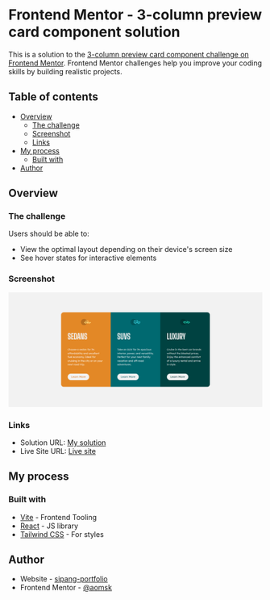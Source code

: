# Frontend Mentor - 3-column preview card component solution

This is a solution to the [3-column preview card component challenge on Frontend Mentor](https://www.frontendmentor.io/challenges/3column-preview-card-component-pH92eAR2-). Frontend Mentor challenges help you improve your coding skills by building realistic projects. 

## Table of contents

- [Overview](#overview)
  - [The challenge](#the-challenge)
  - [Screenshot](#screenshot)
  - [Links](#links)
- [My process](#my-process)
  - [Built with](#built-with)
- [Author](#author)

## Overview

### The challenge

Users should be able to:

- View the optimal layout depending on their device's screen size
- See hover states for interactive elements

### Screenshot

![](https://github.com/aomsk/three-column-preview-card/blob/main/src/assets/images/Screenshot%20(541).png)

### Links

- Solution URL: [My solution](https://www.frontendmentor.io/solutions/three-column-preview-card-Xjapb9MM_g)
- Live Site URL: [Live site](https://three-column-preview-card-nine.vercel.app/)

## My process

### Built with

- [Vite](https://vitejs.dev/) - Frontend Tooling
- [React](https://reactjs.org/) - JS library
- [Tailwind CSS](https://tailwindcss.com/) - For styles

## Author

- Website - [sipang-portfolio](https://sipang-portfolio.vercel.app/)
- Frontend Mentor - [@aomsk](https://www.frontendmentor.io/profile/aomsk)

